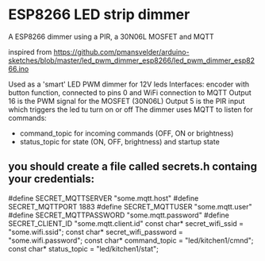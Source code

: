 # ESP8266 LED strip dimmer
A ESP8266 dimmer using a PIR, a 30N06L MOSFET and MQTT


inspired from https://github.com/pmansvelder/arduino-sketches/blob/master/led_pwm_dimmer_esp8266/led_pwm_dimmer_esp8266.ino
  
  Used as a 'smart' LED PWM dimmer for 12V leds
  Interfaces: encoder with button function, connected to pins 0 and WiFi connection to MQTT
  Output 16 is the PWM signal for the MOSFET (30N06L)
  Output 5 is the PIR input which triggers the led tu turn on or off
  The dimmer uses MQTT to listen for commands:
   - command_topic for incoming commands (OFF, ON or brightness)
   - status_topic for state (ON, OFF, brightness) and startup state

  you should create a file called secrets.h containg your credentials:
  ----
  #define SECRET_MQTTSERVER "some.mqtt.host"
  #define SECRET_MQTTPORT 1883
  #define SECRET_MQTTUSER "some.mqtt.user"
  #define SECRET_MQTTPASSWORD "some.mqtt.password"
  #define SECRET_CLIENT_ID  "some.mqtt.client.id"
  const char* secret_wifi_ssid     = "some.wifi.ssid";
  const char* secret_wifi_password = "some.wifi.password";
  const char* command_topic = "led/kitchen1/cmnd";
  const char* status_topic = "led/kitchen1/stat";
